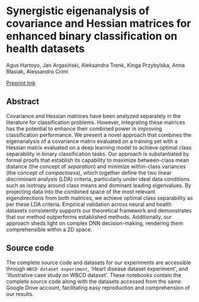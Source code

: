 # Synergistic eigenanalysis of covariance and Hessian matrices for enhanced binary classification on health datasets
Agus Hartoyo, Jan Argasiński, Aleksandra Trenk, Kinga Przybylska, Anna Błasiak, Alessandro Crimi

[Preprint link](https://arxiv.org/abs/2402.09281)

## Abstract

Covariance and Hessian matrices have been analyzed separately in the literature for classification problems. However, integrating these matrices has the potential to enhance their combined power in improving classification performance. We present a novel approach that combines the eigenanalysis of a covariance matrix evaluated on a training set with a Hessian matrix evaluated on a deep learning model to achieve optimal class separability in binary classification tasks. Our approach is substantiated by formal proofs that establish its capability to maximize between-class mean distance (the concept of _separation_) and minimize within-class variances (the concept of _compactness_), which together define the two linear discriminant analysis (LDA) criteria, particularly under ideal data conditions such as isotropy around class means and dominant leading eigenvalues. By projecting data into the combined space of the most relevant eigendirections from both matrices, we achieve optimal class separability as per these LDA criteria. Empirical validation across neural and health datasets consistently supports our theoretical framework and demonstrates that our method outperforms established methods.  Additionally, our approach sheds light on complex DNN decision-making, rendering them comprehensible within a 2D space.

## Source code

The complete source code and datasets for our experiments are accessible through `WBCD dataset experiment`, 'Heart disease dataset experiment', and 'Illustrative case study on WBCD dataset'. These notebooks contain the complete source
code along with the datasets accessed from the same Google Drive account, facilitating easy reproduction and comprehension of our results.
